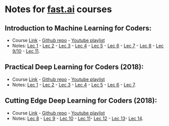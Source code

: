 # Notes for [fast.ai](https://www.fast.ai/) courses

## Introduction to Machine Learning for Coders:
* Course [Link](https://course.fast.ai/ml) - [Github repo](https://github.com/fastai/fastai/tree/master/courses/ml1) - [Youtube playlist](https://www.youtube.com/playlist?list=PLdU_yAhDwVefmKny848HTdvNSbdN_eS-B)
* Notes: [Lec 1](intro_to_ML/lecture1.md) - [Lec 2](intro_to_ML/lecture2.md) - [Lec 3](intro_to_ML/lecture3.md) - [Lec 4](intro_to_ML/lecture4.md) - [Lec 5](intro_to_ML/lecture5.md) - [Lec 6](intro_to_ML/lecture6.md) - [Lec 7](intro_to_ML/lecture7.md) - [Lec 8](intro_to_ML/lecture8.md) - [Lec 9/10](intro_to_ML/lecture9_10.md) - [Lec 11](intro_to_ML/lecture11.md).

## Practical Deep Learning for Coders (2018):
* Course [Link](https://course.fast.ai/ml) - [Github repo](https://github.com/fastai/fastai/tree/master/courses/dl1) - [Youtube playlist]()
* Notes: [Lec 1](parctical_DL/lecture1.md) - [Lec 2](parctical_DL/lecture2.md) - [Lec 3](parctical_DL/lecture3.md) - [Lec 4](parctical_DL/lecture4.md) - [Lec 5](parctical_DL/lecture5.md) - [Lec 6](parctical_DL/lecture6.md) - [Lec 7](parctical_DL/lecture7.md).

## Cutting Edge Deep Learning for Coders (2018):
* Course [Link](http://course.fast.ai/part2.html) - [Github repo](https://github.com/fastai/fastai/tree/master/courses/dl2) - [Youtube playlist]()
* Notes: [Lec 8](cutting_edge_DL/lecture8.md) - [Lec 9](cutting_edge_DL/lecture9.md) - [Lec 10](cutting_edge_DL/lecture10.md) - [Lec 11](cutting_edge_DL/lecture11.md)- [Lec 12](cutting_edge_DL/lecture12.md) - [Lec 13](cutting_edge_DL/lecture13.md)- [Lec 14](cutting_edge_DL/lecture14.md).